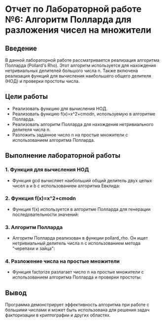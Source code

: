 




# Отчет по Лабораторной работе №6: Алгоритм Полларда для разложения чисел на множители

## Введение
В данной лабораторной работе рассматривается реализация алгоритма Полларда (Pollard's Rho). Этот алгоритм используется для нахождения нетривиальных делителей большого числа n. Также включена реализация функций для вычисления наибольшего общего делителя (НОД) и проверки простоты числа.

## Цели работы
- Реализовать функцию для вычисления НОД.
- Реализовать функцию f(x)=x^2+cmodn, используемую в алгоритме Полларда.
- Реализовать алгоритм Полларда для нахождения нетривиального делителя числа n.
- Разложить заданное число n на простые множители с использованием алгоритма Полларда.

## Выполнение лабораторной работы

### 1. Функция для вычисления НОД
- Функция gcd вычисляет наибольший общий делитель двух целых чисел a и b с использованием алгоритма Евклида:


### 2. Функция f(x)=x^2+cmodn
- Функция f(x) используется в алгоритме Полларда для генерации последовательности значений:


### 3. Алгоритм Полларда
- Алгоритм Полларда реализован в функции pollard_rho. Он ищет нетривиальный делитель числа n с использованием метода "черепахи и зайца":

### 4. Разложение числа на простые множители
- Функция factorize разлагает число n на простые множители с использованием алгоритма Полларда и проверки простоты:


## Вывод
Программа демонстрирует эффективность алгоритма при работе с большими числами и может быть использована для решения задач факторизации в криптографии и других областях.

